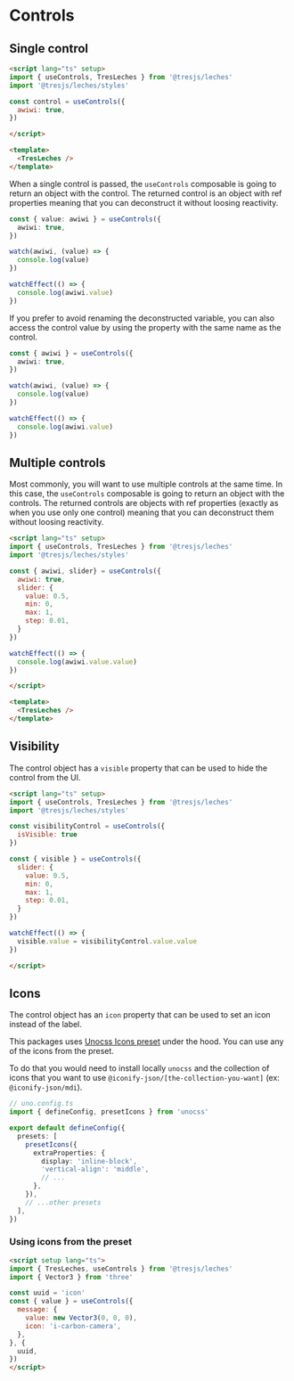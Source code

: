 # Controls

## Single control

```html
<script lang="ts" setup>
import { useControls, TresLeches } from '@tresjs/leches'
import '@tresjs/leches/styles'

const control = useControls({
  awiwi: true,
})

</script>

<template>
  <TresLeches />
</template>
```

<SingleControlDemo />

When a single control is passed, the `useControls` composable is going to return an object with the control. The returned control is an object with ref properties meaning that you can deconstruct it without loosing reactivity.

```ts
const { value: awiwi } = useControls({
  awiwi: true,
})

watch(awiwi, (value) => {
  console.log(value)
})

watchEffect(() => {
  console.log(awiwi.value)
})
```

If you prefer to avoid renaming the deconstructed variable, you can also access the control value by using the property with the same name as the control.

```ts
const { awiwi } = useControls({
  awiwi: true,
})

watch(awiwi, (value) => {
  console.log(value)
})

watchEffect(() => {
  console.log(awiwi.value)
})
```

## Multiple controls

Most commonly, you will want to use multiple controls at the same time. In this case, the `useControls` composable is going to return an object with the controls. The returned controls are objects with ref properties (exactly as when you use only one control) meaning that you can deconstruct them without loosing reactivity.


```html
<script lang="ts" setup>
import { useControls, TresLeches } from '@tresjs/leches'
import '@tresjs/leches/styles'

const { awiwi, slider} = useControls({
  awiwi: true,
  slider: {
    value: 0.5,
    min: 0,
    max: 1,
    step: 0.01,
  }
})

watchEffect(() => {
  console.log(awiwi.value.value)
})

</script>

<template>
  <TresLeches />
</template>
```

<MultipleControlDemo />

## Visibility

The control object has a `visible` property that can be used to hide the control from the UI.

```html
<script lang="ts" setup>
import { useControls, TresLeches } from '@tresjs/leches'
import '@tresjs/leches/styles'

const visibilityControl = useControls({
  isVisible: true
})

const { visible } = useControls({
  slider: {
    value: 0.5,
    min: 0,
    max: 1,
    step: 0.01,
  }
})

watchEffect(() => {
  visible.value = visibilityControl.value.value
})

</script>
```

<VisibilityDemo />

## Icons

The control object has an `icon` property that can be used to set an icon instead of the label.

This packages uses [Unocss Icons preset](https://unocss.dev/presets/icons) under the hood. You can use any of the icons from the preset.

To do that you would need to install locally `unocss` and the collection of icons that you want to use `@iconify-json/[the-collection-you-want]` (ex: `@iconify-json/mdi`).


```ts
// uno.config.ts
import { defineConfig, presetIcons } from 'unocss'

export default defineConfig({
  presets: [
    presetIcons({
      extraProperties: {
        display: 'inline-block',
        'vertical-align': 'middle',
        // ...
      },
    }),
    // ...other presets
  ],
})
```

### Using icons from the preset

```html
<script setup lang="ts">
import { TresLeches, useControls } from '@tresjs/leches'
import { Vector3 } from 'three'

const uuid = 'icon'
const { value } = useControls({
  message: {
    value: new Vector3(0, 0, 0),
    icon: 'i-carbon-camera',
  },
}, {
  uuid,
})
</script>
```

<IconDemo />
